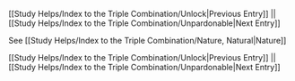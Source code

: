 [[Study Helps/Index to the Triple Combination/Unlock|Previous Entry]]  ||  [[Study Helps/Index to the Triple Combination/Unpardonable|Next Entry]]

 See [[Study Helps/Index to the Triple Combination/Nature, Natural|Nature]]

[[Study Helps/Index to the Triple Combination/Unlock|Previous Entry]]  ||  [[Study Helps/Index to the Triple Combination/Unpardonable|Next Entry]]